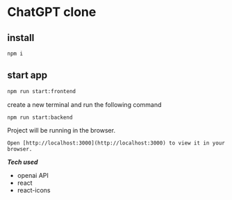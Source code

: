 # ChatGPT clone

## install

```bash
npm i
```

## start app

```bash
npm run start:frontend
```
create a new terminal and run the following command
```bash
npm run start:backend
```
Project will be running in the browser.

    Open [http://localhost:3000](http://localhost:3000) to view it in your browser.

**_Tech used_**

- openai API
- react
- react-icons